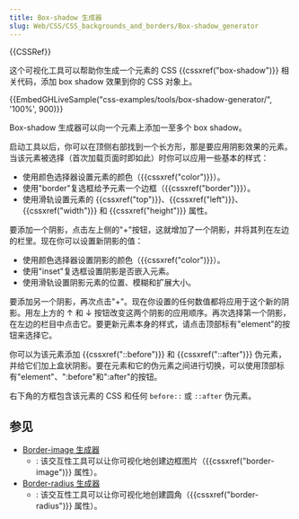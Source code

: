 ```yaml
---
title: Box-shadow 生成器
slug: Web/CSS/CSS_backgrounds_and_borders/Box-shadow_generator
---
```


{{CSSRef}}

这个可视化工具可以帮助你生成一个元素的 CSS {{cssxref("box-shadow")}} 相关代码，添加 box shadow 效果到你的 CSS 对象上。

{{EmbedGHLiveSample("css-examples/tools/box-shadow-generator/", '100%', 900)}}

Box-shadow 生成器可以向一个元素上添加一至多个 box shadow。

启动工具以后，你可以在顶侧右部找到一个长方形，那是要应用阴影效果的元素。当该元素被选择（首次加载页面时即如此）时你可以应用一些基本的样式：

- 使用颜色选择器设置元素的颜色（{{cssxref("color")}}）。
- 使用"border"复选框给予元素一个边框（{{cssxref("border")}}）。
- 使用滑轨设置元素的 {{cssxref("top")}}、{{cssxref("left")}}、{{cssxref("width")}} 和 {{cssxref("height")}} 属性。

要添加一个阴影，点击左上侧的"+"按钮，这就增加了一个阴影，并将其列在左边的栏里。现在你可以设置新阴影的值：

- 使用颜色选择器设置阴影的颜色（{{cssxref("color")}}）。
- 使用"inset"复选框设置阴影是否嵌入元素。
- 使用滑轨设置阴影元素的位置、模糊和扩展大小。

要添加另一个阴影，再次点击"+"。现在你设置的任何数值都将应用于这个新的阴影。用左上方的 ↑ 和 ↓ 按钮改变这两个阴影的应用顺序。再次选择第一个阴影，在左边的栏目中点击它。要更新元素本身的样式，请点击顶部标有"element"的按钮来选择它。

你可以为该元素添加 {{cssxref("::before")}} 和 {{cssxref("::after")}} 伪元素，并给它们加上盒状阴影。要在元素和它的伪元素之间进行切换，可以使用顶部标有"element"、":before"和":after"的按钮。

右下角的方框包含该元素的 CSS 和任何 `before::` 或 `::after` 伪元素。

## 参见

- [Border-image 生成器](/zh-CN/docs/Web/CSS/CSS_backgrounds_and_borders/Border-image_generator)
  - : 该交互性工具可以让你可视化地创建边框图片（{{cssxref("border-image")}} 属性）。
- [Border-radius 生成器](/zh-CN/docs/Web/CSS/CSS_backgrounds_and_borders/Border-radius_generator)
  - : 该交互性工具可以让你可视化地创建圆角（{{cssxref("border-radius")}} 属性）。
